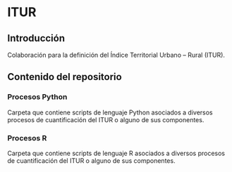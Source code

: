 # ITUR

## Introducción
Colaboración para la definición del Índice Territorial Urbano – Rural (ITUR).

## Contenido del repositorio
### Procesos Python
Carpeta que contiene scripts de lenguaje Python asociados a diversos procesos de cuantificación del ITUR o alguno de sus componentes.

### Procesos R
Carpeta que contiene scripts de lenguaje R asociados a diversos procesos de cuantificación del ITUR o alguno de sus componentes.
